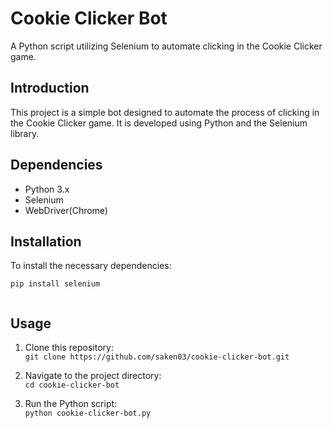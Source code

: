 <!DOCTYPE html>
<html lang="en">
<head>
  <meta charset="UTF-8">
  <meta name="viewport" content="width=device-width, initial-scale=1.0">
</head>
<body>
  <h1>Cookie Clicker Bot</h1>
  <p>A Python script utilizing Selenium to automate clicking in the Cookie Clicker game.</p>

  <h2>Introduction</h2>
  <p>This project is a simple bot designed to automate the process of clicking in the Cookie Clicker game. It is developed using Python and the Selenium library.</p>

  <h2>Dependencies</h2>
  <ul>
    <li>Python 3.x</li>
    <li>Selenium</li>
    <li>WebDriver(Chrome)</li>
  </ul>

  <h2>Installation</h2>
  <p>To install the necessary dependencies:</p>
  <code>pip install selenium
  </code>

  <h2>Usage</h2>
  <ol>
    <li>Clone this repository:</li>
    <code>git clone https://github.com/saken03/cookie-clicker-bot.git
    </code>
    <li>Navigate to the project directory:</li>
    <code>cd cookie-clicker-bot
    </code>
    <li>Run the Python script:</li>
    <code>python cookie-clicker-bot.py
    </code>
  </ol>
</body>
</html>
